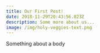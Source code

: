 ```yaml
---
title: Our First Post!
date: 2018-11-29T20:43:56.023Z
description: Some more about us...
image: /img/holy-veggies-text.png
---
```

Something about a body
